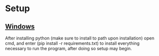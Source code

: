 <h1>Setup</h1>
<u><h2>Windows</h2></u>
After installing python (make sure to install to path upon installation) open cmd, and enter (pip install -r requirements.txt) to install everything necessary to run the program, after doing so setup may begin.

